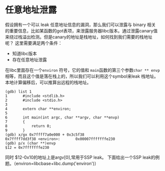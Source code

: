 # 任意地址泄露
假设拥有一个可以 leak 任意地址信息的漏洞，那么我们可以泄露与 binary 相关的重要信息，比如某函数的got表项，来泄露服务器libc版本。通过泄露canary值来绕过栈溢出检测。但是canary的地址是栈地址，如何找到我们需要的栈地址呢？ 这里需要满足两个条件：

- 知道libc版本
- 存在任意地址泄露

在libc里面存在一个`environ` 符号，它的值和 `main`函数的第三个参数`char ** envp`相等，而且这个值是落在栈上的，所以我们可以利用这个symbol来leak 栈地址。本地计算偏移后，可以推算出远程的栈地址。

```
(gdb) list 1
1       #include <stdlib.h>
2       #include <stdio.h>
3
4       extern char **environ;
5
6       int main(int argc, char **argv, char **envp)
7       {
8           return 0;
9       }
(gdb) x/gx 0x7ffff7a0e000 + 0x3c5f38
0x7ffff7dd3f38 <environ>:       0x00007fffffffe230
(gdb) p/x (char **)envp
$12 = 0x7fffffffe230
```
同时 $12-0x10的地址上是argv[0],常用于SSP leak。
下面给出一个SSP leak的例题。（environ=libcbase+libc.dump('environ')）